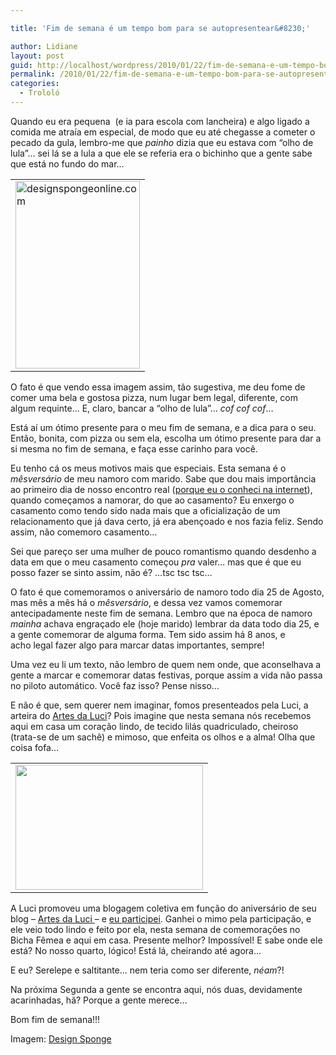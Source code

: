 ```yaml
---

title: 'Fim de semana é um tempo bom para se autopresentear&#8230;'

author: Lidiane
layout: post
guid: http://localhost/wordpress/2010/01/22/fim-de-semana-e-um-tempo-bom-para-se-autopresentear/
permalink: /2010/01/22/fim-de-semana-e-um-tempo-bom-para-se-autopresentear/
categories:
  - Trololó
---
```

Quando eu era pequena  (e ia para escola com lancheira) e algo ligado a comida me atraía em especial, de modo que eu até chegasse a cometer o pecado da gula, lembro-me que _painho_ dizia que eu estava com “olho de lula”… sei lá se a lula a que ele se referia era o bichinho que a gente sabe que está no fundo do mar…<!--more-->

<table align="center">
  <tr>
    <td>
      <img class="aligncenter size-medium wp-image-3983" title="designspongeonline.com" src="http://www.trololodemulher.com.br/blog/wp-content/uploads/2009/12/designspongeonline.com_-199x300.jpg" alt="designspongeonline.com" width="199" height="300" />
    </td>
  </tr>
</table>

O fato é que vendo essa imagem assim, tão sugestiva, me deu fome de comer uma bela e gostosa pizza, num lugar bem legal, diferente, com algum requinte&#8230; E, claro, bancar a “olho de lula”… _cof cof cof_…

Está aí um ótimo presente para o meu fim de semana, e a dica para o seu. Então, bonita, com pizza ou sem ela, escolha um ótimo presente para dar a si mesma no fim de semana, e faça esse carinho para você.

Eu tenho cá os meus motivos mais que especiais. Esta semana é o _mêsversário_ de meu namoro com marido. Sabe que dou mais importância ao primeiro dia de nosso encontro real (<a href="http://www.trololodemulher.com.br/2009/08/27/do-que-a-boa-conversa-pode-fazer-por-um-casal/" target="_self">porque eu o conheci na internet</a>), quando começamos a namorar, do que ao casamento? Eu enxergo o casamento como tendo sido nada mais que a oficialização de um relacionamento que já dava certo, já era abençoado e nos fazia feliz. Sendo assim, não comemoro casamento&#8230;

Sei que pareço ser uma mulher de pouco romantismo quando desdenho a data em que o meu casamento começou _pra_ valer&#8230; mas que é que eu posso fazer se sinto assim, não é? &#8230;tsc tsc tsc&#8230;

O fato é que comemoramos o aniversário de namoro todo dia 25 de Agosto, mas mês a mês há o _mêsversário_, e dessa vez vamos comemorar antecipadamente neste fim de semana. Lembro que na época de namoro _mainha_ achava engraçado ele (hoje marido) lembrar da data todo dia 25, e a gente comemorar de alguma forma. Tem sido assim há 8 anos, e acho legal fazer algo para marcar datas importantes, sempre!

Uma vez eu li um texto, não lembro de quem nem onde, que aconselhava a gente a marcar e comemorar datas festivas, porque assim a vida não passa no piloto automático. Você faz isso? Pense nisso&#8230;

E não é que, sem querer nem imaginar, fomos presenteados pela Luci, a arteira do <a href="http://artesdaluci.blogspot.com/" target="_blank">Artes da Luci</a>? Pois imagine que nesta semana nós recebemos aqui em casa um coração lindo, de tecido lilás quadriculado, cheiroso (trata-se de um sachê) e mimoso, que enfeita os olhos e a alma! Olha que coisa fofa&#8230;

<table align="center">
  <tr>
    <td>
      <a href="http://www.trololodemulher.com.br/blog/wp-content/uploads/2010/01/DSC02106.jpg"><img class="aligncenter size-medium wp-image-4169" title="DSC02106" src="http://www.trololodemulher.com.br/blog/wp-content/uploads/2010/01/DSC02106-300x200.jpg" alt="" width="300" height="200" /></a>
    </td>
  </tr>
</table>

A Luci promoveu uma blogagem coletiva em função do aniversário de seu blog &#8211; <a href="http://artesdaluci.blogspot.com/" target="_blank">Artes da Luci </a>&#8211; e <a href="http://www.trololodemulher.com.br/2009/12/11/do-talento-que-eu-tenho-na-minha-arte-qual-o-seu/" target="_self">eu participei</a>. Ganhei o mimo pela participação, e ele veio todo lindo e feito por ela, nesta semana de comemorações no Bicha Fêmea e aqui em casa. Presente melhor? Impossível! E sabe onde ele está? No nosso quarto, lógico! Está lá, cheirando até agora&#8230;

E eu? Serelepe e saltitante&#8230; nem teria como ser diferente, _néam_?!

Na próxima Segunda a gente se encontra aqui, nós duas, devidamente acarinhadas, hã? Porque a gente merece&#8230;

Bom fim de semana!!!

Imagem: <a href="http://www.designspongeonline.com/" target="_blank">Design Sponge</a>